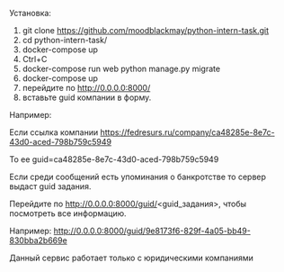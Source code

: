 Установка:
1. git clone https://github.com/moodblackmay/python-intern-task.git
2. cd python-intern-task/
3. docker-compose up
4. Ctrl+C
5. docker-compose run web python manage.py migrate
6. docker-compose up
7. перейдите по http://0.0.0.0:8000/
8. вставьте guid компании в форму.


Например:


Если ссылка компании https://fedresurs.ru/company/ca48285e-8e7c-43d0-aced-798b759c5949


То ее guid=ca48285e-8e7c-43d0-aced-798b759c5949


Если среди сообщений есть упоминания о банкротстве то сервер выдаст guid задания.

Перейдите по http://0.0.0.0:8000/guid/<guid_задания>, чтобы посмотреть все информацию.


Например: http://0.0.0.0:8000/guid/9e8173f6-829f-4a05-bb49-830bba2b669e


Данный сервис работает только с юридическими компаниями

